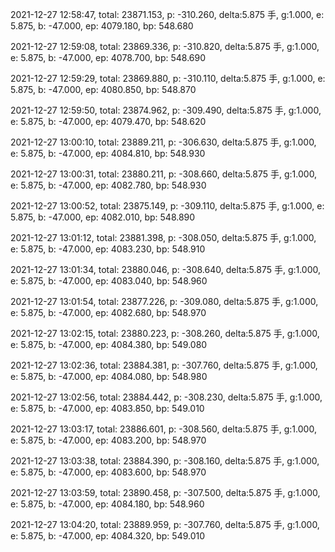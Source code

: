2021-12-27 12:58:47, total: 23871.153, p: -310.260, delta:5.875 手, g:1.000, e: 5.875, b: -47.000, ep: 4079.180, bp: 548.680

2021-12-27 12:59:08, total: 23869.336, p: -310.820, delta:5.875 手, g:1.000, e: 5.875, b: -47.000, ep: 4078.700, bp: 548.690

2021-12-27 12:59:29, total: 23869.880, p: -310.110, delta:5.875 手, g:1.000, e: 5.875, b: -47.000, ep: 4080.850, bp: 548.870

2021-12-27 12:59:50, total: 23874.962, p: -309.490, delta:5.875 手, g:1.000, e: 5.875, b: -47.000, ep: 4079.470, bp: 548.620

2021-12-27 13:00:10, total: 23889.211, p: -306.630, delta:5.875 手, g:1.000, e: 5.875, b: -47.000, ep: 4084.810, bp: 548.930

2021-12-27 13:00:31, total: 23880.211, p: -308.660, delta:5.875 手, g:1.000, e: 5.875, b: -47.000, ep: 4082.780, bp: 548.930

2021-12-27 13:00:52, total: 23875.149, p: -309.110, delta:5.875 手, g:1.000, e: 5.875, b: -47.000, ep: 4082.010, bp: 548.890

2021-12-27 13:01:12, total: 23881.398, p: -308.050, delta:5.875 手, g:1.000, e: 5.875, b: -47.000, ep: 4083.230, bp: 548.910

2021-12-27 13:01:34, total: 23880.046, p: -308.640, delta:5.875 手, g:1.000, e: 5.875, b: -47.000, ep: 4083.040, bp: 548.960

2021-12-27 13:01:54, total: 23877.226, p: -309.080, delta:5.875 手, g:1.000, e: 5.875, b: -47.000, ep: 4082.680, bp: 548.970

2021-12-27 13:02:15, total: 23880.223, p: -308.260, delta:5.875 手, g:1.000, e: 5.875, b: -47.000, ep: 4084.380, bp: 549.080

2021-12-27 13:02:36, total: 23884.381, p: -307.760, delta:5.875 手, g:1.000, e: 5.875, b: -47.000, ep: 4084.080, bp: 548.980

2021-12-27 13:02:56, total: 23884.442, p: -308.230, delta:5.875 手, g:1.000, e: 5.875, b: -47.000, ep: 4083.850, bp: 549.010

2021-12-27 13:03:17, total: 23886.601, p: -308.560, delta:5.875 手, g:1.000, e: 5.875, b: -47.000, ep: 4083.200, bp: 548.970

2021-12-27 13:03:38, total: 23884.390, p: -308.160, delta:5.875 手, g:1.000, e: 5.875, b: -47.000, ep: 4083.600, bp: 548.970

2021-12-27 13:03:59, total: 23890.458, p: -307.500, delta:5.875 手, g:1.000, e: 5.875, b: -47.000, ep: 4084.180, bp: 548.960

2021-12-27 13:04:20, total: 23889.959, p: -307.760, delta:5.875 手, g:1.000, e: 5.875, b: -47.000, ep: 4084.320, bp: 549.010